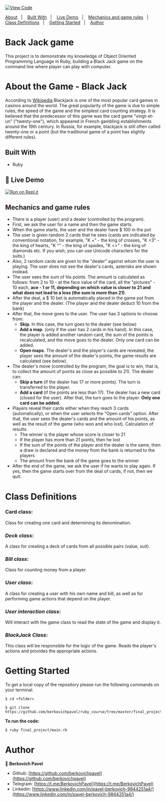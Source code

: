 [![View Code](https://img.shields.io/badge/View%20-Code-green)](https://github.com/berkovichpavel/black_jack)

<a text-align="center" href="#about">About</a>&nbsp;&nbsp;&nbsp;|&nbsp;&nbsp;&nbsp;
<a href="#bw">Built With</a>&nbsp;&nbsp;&nbsp;|&nbsp;&nbsp;&nbsp;
<a href="#ldl">Live Demo</a>&nbsp;&nbsp;&nbsp;|&nbsp;&nbsp;&nbsp;
<a href="#mr">Mechanics and game rules</a>&nbsp;&nbsp;&nbsp;|&nbsp;&nbsp;&nbsp;
<a href="#cd">Class Definitions</a>&nbsp;&nbsp;&nbsp;|&nbsp;&nbsp;&nbsp;
<a href="#gs">Getting Started</a>&nbsp;&nbsp;&nbsp;|&nbsp;&nbsp;&nbsp;
<a href="#author">Author</a>

# Back Jack game

This project is to demonstrate my knowledge of Object Oriented Programming Language in Ruby, building a Black Jack game on the command line where player can play with computer.

# About the Game - Black Jack <a name = "about"></a>

According to [Wikipedia](https://ru.wikipedia.org/wiki/%D0%91%D0%BB%D1%8D%D0%BA%D0%B4%D0%B6%D0%B5%D0%BA)
Blackjack is one of the most popular card games in casinos around the world.
 The great popularity of the game is due to simple rules, the speed of the game and the simplest card counting strategy.
  It is believed that the predecessor of this game was the card game "vingt-et-un" ("twenty-one"),
   which appeared in French gambling establishments around the 19th century. In Russia, for example,
    blackjack is still often called twenty-one or a point (but the traditional game of a point has slightly
     different rules).
     
## Built With <a name = "bw"></a>

- Ruby

## 🔴 Live Demo <a name = "ldl"></a>

[![Run on Repl.it](https://repl.it/badge/github/berkovichpavel/ruby_course)](https://rubycourse-1.berkovichpavel.repl.run)

## Mechanics and game rules <a name = "mr"></a>
- There is a player (user) and a dealer (controlled by the program).
- First, we ask the user for a name and then the game starts.
- When the game starts, the user and the dealer have $ 100 in the pot
- The user is given random 2 cards that he sees (cards are indicated by conventional notation, for example,
 "K +" - the king of crosses, "K <3" - the king of hearts, "K ^" - the king of spades,
  "K <>" - the king of diamonds etc. If you wish, you can use Unicode characters for the suits.)
- Also, 2 random cards are given to the "dealer" against whom the user is playing.
 The user does not see the dealer's cards, asterisks are shown instead.
- The user sees the sum of his points. The amount is calculated as follows: from 2 to 10 - at the face value of the card,
 all the "pictures" - 10 each, **ace - 1 or 11, depending on which value is closer to 21
  and what does not lead to a loss (the sum is more than 21)**.
- After the deal, a $ 10 bet is automatically placed in the game pot from the player and the dealer.
 (The player and the dealer deduct 10 from the bank)
- After that, the move goes to the user. The user has 3 options to choose from:
    - **Skip**. In this case, the turn goes to the dealer (see below)
    - **Add a map**. (only if the user has 2 cards in his hand). In this case, the player is added another random card, the sum of the points is recalculated, and the move goes to the dealer. Only one card can be added.
    - **Open maps**. The dealer's and the player's cards are revealed, the player sees the amount of the dealer's points, the game results are calculated (see below).
- The dealer's move (controlled by the program, the goal is to win, that is, to collect the amount of points as close as possible to 21). The dealer can:
    - **Skip a turn** (if the dealer has 17 or more points). The turn is transferred to the player.
    - **Add a card** (if the points are less than 17). The dealer has a new card (closed for the user). After that, the turn goes to the player. **Only one card can be added.**
- Players reveal their cards either when they reach 3 cards (automatically), or when the user selects the "Open cards" option. After that, the user sees the dealer's cards and the amount of his points, as well as the result of the game (who won and who lost).
Calculation of results:
    - The winner is the player whose score is closer to 21
    - If the player has more than 21 points, then he lost
    - If the sum of the points of the player and the dealer is the same, then a draw is declared and the money from the bank is returned to the players
    - The amount from the bank of the game goes to the winner
- After the end of the game, we ask the user if he wants to play again. If yes, then the game starts over from the deal of cards, if not, then we quit.

# Class Definitions <a name = "cd"></a>

### **Card class**:
Class for creating one card and determining its denomination. 

### **_Deck class_**:
A class for creating a deck of cards from all possible pairs (value, suit).

### **_Bill class_**:
Class for counting money from a player.

### **_User class_**:
A class for creating a user with his own name and bill, as well as for performing game actions that depend on the player.

### **_User interaction class_**:
Will interact with the game class to read the state of the game and display it.

### **_BlackJack Class_**:
This class will be responsible for the logic of the game. Reads the player's actions and provides the appropriate actions.


# Getting Started <a name = "gs"></a>

To get a local copy of the repository please run the following commands on your terminal:

```
$ cd <folder>

$ git clone https://github.com/berkovichpavel/ruby_course/tree/master/final_project.git
```

**To run the code:** 

~~~bash
$ ruby final_project/main.rb
~~~

# Author 

👤 **Berkovich Pavel**

- Github: [https://github.com/berkovichpavel](https://github.com/berkovichpavel)
- Telegram: [https://t.me/BerkovichPavel](https://t.me/BerkovichPavel)
- Linkedin: [https://www.linkedin.com/in/pavel-berkovich-9844251a4/](https://www.linkedin.com/in/pavel-berkovich-9844251a4/)

